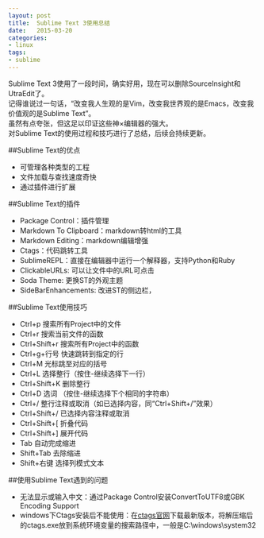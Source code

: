 ```yaml
---
layout: post
title:  Sublime Text 3使用总结
date:   2015-03-20
categories:
- linux
tags:
- sublime
---
```


Sublime Text 3使用了一段时间，确实好用，现在可以删除SourceInsight和UtraEdit了。<br />
记得谁说过一句话，“改变我人生观的是Vim，改变我世界观的是Emacs，改变我价值观的是Sublime Text”。<br />
虽然有点夸张，但这足以印证这些神×编辑器的强大。<br />
对Sublime Text的使用过程和技巧进行了总结，后续会持续更新。


##Sublime Text的优点
* 可管理各种类型的工程
* 文件加载与查找速度奇快
* 通过插件进行扩展

##Sublime Text的插件
* Package Control：插件管理
* Markdown To Clipboard：markdown转html的工具
* Markdown Editing：markdown编辑增强
* Ctags：代码跳转工具
* SublimeREPL：直接在编辑器中运行一个解释器，支持Python和Ruby
* ClickableURLs: 可以让文件中的URL可点击
* Soda Theme: 更换ST的外观主题
* SideBarEnhancements: 改进ST的侧边栏，

##Sublime Text使用技巧
* Ctrl+p  搜索所有Project中的文件
* Ctrl+r  搜索当前文件的函数
* Ctrl+Shift+r  搜索所有Project中的函数
* Ctrl+g+行号  快速跳转到指定的行
* Ctrl+M 光标跳至对应的括号
* Ctrl+L 选择整行（按住-继续选择下一行）
* Ctrl+Shift+K 删除整行
* Ctrl+D 选词 （按住-继续选择下个相同的字符串）
* Ctrl+/ 整行注释或取消（如已选择内容，同“Ctrl+Shift+/”效果）
* Ctrl+Shift+/ 已选择内容注释或取消
* Ctrl+Shift+[ 折叠代码
* Ctrl+Shift+] 展开代码
* Tab 自动完成缩进
* Shift+Tab 去除缩进
* Shift+右键   选择列模式文本

##使用Sublime Text遇到的问题
* 无法显示或输入中文：通过Package Control安装ConvertToUTF8或GBK Encoding Support
* windows下Ctags安装后不能使用：在[ctags官网](http://ctags.sourceforge.net/)下载最新版本，将解压缩后的ctags.exe放到系统环境变量的搜索路径中，一般是C:\windows\system32
